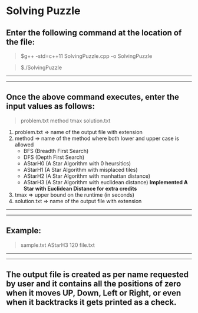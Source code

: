 # Solving Puzzle

## Enter the following command at the location of the file:

> $g++ -std=c++11 SolvingPuzzle.cpp -o SolvingPuzzle

> $./SolvingPuzzle

---

---

## Once the above command executes, enter the input values as follows:

> problem.txt method tmax solution.txt

1. problem.txt => name of the output file with extension
2. method => name of the method where both lower and upper case is allowed
   - BFS (Breadth First Search)
   - DFS (Depth First Search)
   - AStarH0 (A Star Algorithm with 0 heursitics)
   - AStarH1 (A Star Algorithm with misplaced tiles)
   - AStarH2 (A Star Algorithm with manhattan distance)
   - AStarH3 (A Star Algorithm with euclidean distance)
     **Implemented A Star with Euclidean Distance for extra credits**
3. tmax => upper bound on the runtime (in seconds)
4. solution.txt => name of the output file with extension

---

---

## Example:

> sample.txt AStarH3 120 file.txt

---

---

## The output file is created as per name requested by user and it contains all the positions of zero when it moves UP, Down, Left or Right, or even when it backtracks it gets printed as a check.
